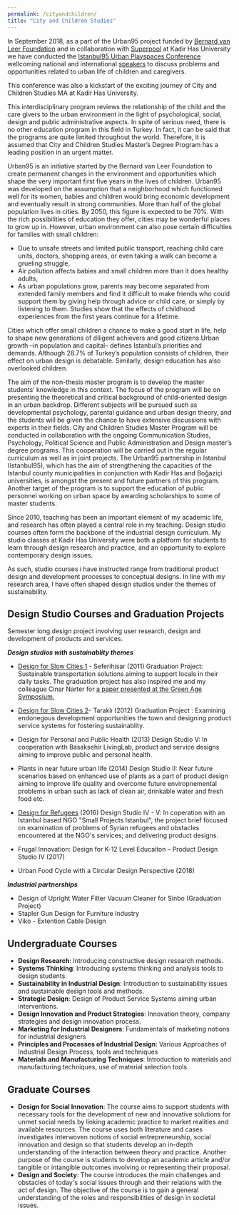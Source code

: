 ```yaml
---
permalink: /cityandchildren/
title: "City and Children Studies"
---
```


In September 2018, as a part of the Urban95 project funded by [Bernard van Leer Foundation](https://bernardvanleer.org) and in collaboration with [Superpool](https://www.superpool.org/) at Kadir Has University we have conducted the [Istanbul95 Urban Playspaces Conference](https://www.khas.edu.tr/time-play-city/) wellcoming national and international [speakers](https://www.superpool.org/subdomains/up-conference/en/speakers.html) to discuss problems and opportunities related to urban life of children and caregivers. 

This conference was also a kickstart of the exciting journey of City and Children Studies MA at Kadir Has University. 



This interdisciplinary program reviews the relationship of the child and the care givers to the urban environment in the light of psychological, social, design and public administrative aspects. In spite of serious need, there is no other education program in this field in Turkey. In fact, it can be said that the programs are quite limited throughout the world. Therefore, it is assumed that City and Children Studies Master’s Degree Program has a leading position in an urgent matter.

Urban95 is an initiative started by the Bernard van Leer Foundation to create permanent changes in the environment and opportunities which shape the very important first five years in the lives of children. Urban95 was developed on the assumption that a neighborhood which functioned well for its women, babies and children would bring economic development and eventually result in strong communities.
More than half of the global population lives in cities. By 2050, this figure is expected to be 70%. With the rich possibilities of education they offer, cities may be wonderful places to grow up in. However, urban environment can also pose certain difficulties for families with small children:

* Due to unsafe streets and limited public transport, reaching child care units, doctors, shopping areas, or even taking a walk can become a grueling struggle,
* Air pollution affects babies and small children more than it does healthy adults,
* As urban populations grow, parents may become separated from extended family members and find it difficult to make friends who could support them by giving help through advice or child care, or simply by listening to them.
Studies show that the effects of childhood experiences from the first years continue for a lifetime. 


Cities which offer small children a chance to make a good start in life, help to shape new generations of diligent achievers and good citizens.Urban growth –in population and capital– defines Istanbul’s priorities and demands. Although 28.7% of Turkey’s population consists of children, their effect on urban design is debatable. Similarly, design education has also overlooked children.

The aim of the non-thesis master program is to develop the master students’ knowledge in this context. The focus of the program will be on presenting the theoretical and critical background of child-oriented design in an urban backdrop. Different subjects will be pursued such as developmental psychology, parental guidance and urban design theory, and the students will be given the chance to have extensive discussions with experts in their fields. City and Children Studies Master Program will be conducted in collaboration with the ongoing Communication Studies, Psychology, Political Science and Public Administration and Design master’s degree programs. This cooperation will be carried out in the regular curriculum as well as in joint projects.
The Urban95 partnership in Istanbul (Istanbul95), which has the aim of strengthening the capacities of the Istanbul county municipalities in conjunction with Kadir Has and Boğaziçi universities, is amongst the present and future partners of this program. Another target of the program is to support the education of public personnel working on urban space by awarding scholarships to some of master students.










Since 2010, teaching has been an important element of my academic life, and research has often played a central role in my teaching. Design studio courses often form the backbone of the industrial design curriculum. My studio classes at Kadir Has University were both a platform for students to learn through design research and practice, and an opportunity to explore contemporary design issues.

As such, studio courses i have instructed range from traditional product design and development processes to conceptual designs. In line with my research area, I have often shaped design studios under the themes of sustainability.

##  Design Studio Courses and Graduation Projects

Semester long design project involving user research, design and development of products and services. 

***Design studios with sustainablity themes***

- [Design for Slow Cities 1](/studio1) - Seferihisar  (2011) Graduation Project: Sustainable transportation solutions aiming to support locals in their daily tasks.
The graduation project has also inspired me and my colleague Cinar Narter for [a paper presented at the Green Age Symposium.](/images/studio1/Narter_Bayraktaroglu.pdf)

- [Design for Slow Cities 2](/studio2)- Taraklı (2012) Graduation Project : Examining endonegous development opportunities the town and designing product service systems for fostering sustainablity.
- Design for Personal and Public Health (2013) Design Studio V: In cooperation with Basaksehir LivingLab, product and service designs aiming to improve public and personal health.
- Plants in near future urban life (2014) Design Studio II: Near future scenarios based on enhanced use of plants as a part of product design aiming to improve life quality and overcome future enviropnemental problems in urban such as lack of clean air, drinkable water and fresh food etc.
- [Design for Refugees](/studio5) (2016) Design Studio IV - V: In coperation with an Istanbul based NGO "Small Projects Istanbul", the project brief focused on examination of problems of Syrian refugees and obstacles encountered at the NGO's services; and delivering product designs. 
- Frugal Innovation: Design for K-12 Level Educaiton – Product Design Studio IV (2017)
- Urban Food Cycle with a Circular Design Perspective (2018)

***Industrial partnerships***

- Design of Upright Water Filter Vacuum Cleaner for Sinbo (Graduation Project)
- Stapler Gun Design for Furniture Industry
- Viko - Extention Cable Design

##  Undergraduate Courses

- **Design Research**: Introducing constructive design research methods.
- **Systems Thinking**: Introducing systems thinking and analysis tools to design students.
- **Sustainability in Industrial Design**: Introduction to sustainability issues and sustainable design tools and methods.  
- **Strategic Design**: Design of Product Service Systems aiming urban interventions.
- **Design Innovation and Product Strategies**: Innovation theory, company strategies and design innovation process.
- **Marketing for Industrial Designers**: Fundamentals of marketing notions for industrial designers
- **Principles and Processes of Industrial Design**: Various Approaches of Industrial Design Process, tools and techniques
- **Materials and Manufacturing Techniques**: Introduction to materials and manufacturing techniques, use of material selection tools.



##  Graduate Courses

- **Design for Social Innovation**: The course aims to support students with necessary tools for the development of new and innovative solutions for unmet social needs by linking academic practice to market realities and available resources. The course uses both literature and cases investigates interwoven notions of social entrepreneurship, social innovation and design so that students develop an in-depth understanding of the interaction between theory and practice. Another purpose of the course is students to develop an academic article and/or tangible or intangible outcomes involving or representing their proposal.
- **Design and Society**: The course introduces the main challenges and obstacles of today's social issues through and their relations with the act of design. The objective of the course is to gain a general understanding of the roles and responsibilities of design in societal issues.



